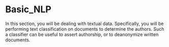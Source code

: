# Basic_NLP

In this section, you will be dealing with textual data. Specifically, you will be performing text classification on documents to determine the authors. Such a classifier can be useful to assert authorship, or to deanonymize written documents.
